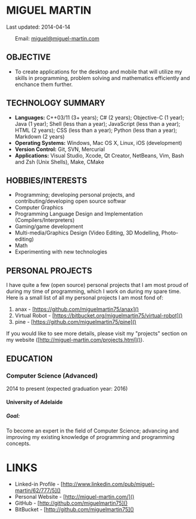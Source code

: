 # MIGUEL MARTIN
Last updated: 2014-04-14

<div id="contact">
<ul style="list-style-type:none">
<li>Email: <a href="mailto:miguel@miguel-martin.com">miguel@miguel-martin.com</a></li>
</ul>
</div>

## OBJECTIVE

- To create applications for the desktop and mobile that will utilize my skills in programming, problem solving and mathematics efficiently and enchance them further.

## TECHNOLOGY SUMMARY

- **Languages:** C++03/11 (3+ years); C# (2 years); Objective-C (1 year); Java (1 year); Shell (less than a year); JavaScript (less than a year); HTML (2 years); CSS (less than a year); Python (less than a year); Markdown (2 years)
- **Operating Systems:** Windows, Mac OS X, Linux, iOS (development)
- **Version Control:** Git, SVN, Mercurial
- **Applications:** Visual Studio, Xcode, Qt Creator, NetBeans, Vim, Bash and Zsh (Unix Shells), Make, CMake

## HOBBIES/INTERESTS

- Programming; developing personal projects, and contributing/developing open source softwar
- Computer Graphics
- Programming Language Design and Implementation (Compilers/Interpreters)
- Gaming/game development
- Multi-media/Graphics Design (Video Editing, 3D Modelling, Photo-editing)
- Math
- Experimenting with new technologies

## PERSONAL PROJECTS

I have quite a few (open source) personal projects that I am most proud of during my time of programming, which I work on during my spare time. Here is a small list of all my personal projects I am most fond of:

1. anax - [https://github.com/miguelmartin75/anax]()
2. Virtual Robot - [https://bitbucket.org/miguelmartin75/virtual-robot]()
3. pine - [https://github.com/miguelmartin75/pine]()

If you would like to see more details, please visit my "projects" section on my website ([http://miguel-martin.com/projects.html]()).

## EDUCATION

### Computer Science (Advanced)

2014 to present (expected graduation year: 2016)

#### University of Adelaide

##### Goal:

To become an expert in the field of Computer Science; advancing and improving my existing knowledge of programming and programming concepts.

# LINKS

- Linked-in Profile - [http://www.linkedin.com/pub/miguel-martin/62/777/5]()
- Personal Website - [http://miguel-martin.com/]()
- GitHub - [http://github.com/miguelmartin75]()
- BitBucket - [http://github.com/miguelmartin75]()
